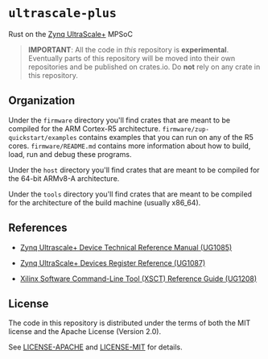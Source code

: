 # `ultrascale-plus`

Rust on the [Zynq
UltraScale+](https://www.xilinx.com/products/silicon-devices/soc/zynq-ultrascale-mpsoc.html)
MPSoC

> **IMPORTANT**: All the code in *this* repository is **experimental**.
> Eventually parts of this repository will be moved into their own repositories
> and be published on crates.io. Do **not** rely on any crate in this
> repository.

## Organization

Under the `firmware` directory you'll find crates that are meant to be compiled
for the ARM Cortex-R5 architecture. `firmware/zup-quickstart/examples` contains
examples that you can run on any of the R5 cores. `firmware/README.md` contains
more information about how to build, load, run and debug these programs.

Under the `host` directory you'll find crates that are meant to be compiled for
the 64-bit ARMv8-A architecture.

Under the `tools` directory you'll find crates that are meant to be compiled for
the architecture of the build machine (usually x86_64).

## References

- [Zynq Ultrascale+ Device Technical Reference Manual (UG1085)][trm]

[trm]: https://www.xilinx.com/support/documentation/user_guides/ug1085-zynq-ultrascale-trm.pdf

- [Zynq UltraScale+ Devices Register Reference (UG1087)][rr]

[rr]: https://www.xilinx.com/support/documentation/user_guides/ug1085-zynq-ultrascale-trm.pdf

- [Xilinx Software Command-Line Tool (XSCT) Reference Guide (UG1208)][xsct]

[xsct]: https://www.xilinx.com/support/documentation/sw_manuals/xilinx2016_2/ug1208-xsct-reference-guide.pdf

## License

The code in this repository is distributed under the terms of both the MIT
license and the Apache License (Version 2.0).

See [LICENSE-APACHE](LICENSE-APACHE) and [LICENSE-MIT](LICENSE-MIT) for details.

